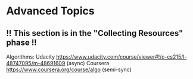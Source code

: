 # Advanced Topics

## !! This section is in the "Collecting Resources" phase !!


Algorithms:
Udacity https://www.udacity.com/course/viewer#!/c-cs215/l-48747095/m-48691609 (async)
Coursera https://www.coursera.org/course/algo (semi-sync)